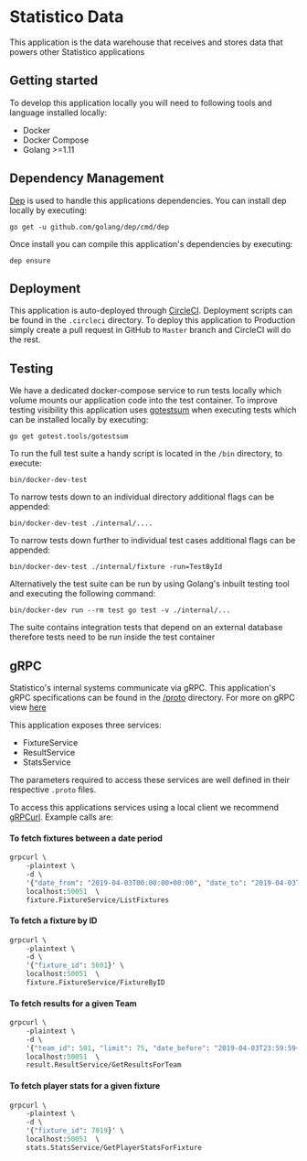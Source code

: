 # Statistico Data

This application is the data warehouse that receives and stores data that powers other Statistico applications

## Getting started
To develop this application locally you will need to following tools and language installed locally:
- Docker
- Docker Compose
- Golang >=1.11

## Dependency Management
[Dep](https://golang.github.io/dep/) is used to handle this applications dependencies. You can install dep locally by executing:

`go get -u github.com/golang/dep/cmd/dep`

Once install you can compile this application's dependencies by executing:

`dep ensure`

## Deployment
This application is auto-deployed through [CircleCI](https://circleci.com/). Deployment scripts can be found in the `.circleci`
directory. To deploy this application to Production simply create a pull request in GitHub to `Master` branch and CircleCI
will do the rest.

## Testing
We have a dedicated docker-compose service to run tests locally which volume mounts our application code into the test container.
To improve testing visibility this application uses [gotestsum](https://github.com/gotestyourself/gotestsum) when executing
tests which can be installed locally by executing:

`go get gotest.tools/gotestsum`

To run the full test suite a handy script is located in the `/bin` directory, to execute:

`bin/docker-dev-test`

To narrow tests down to an individual directory additional flags can be appended:

`bin/docker-dev-test ./internal/....`

To narrow tests down further to individual test cases additional flags can be appended:

`bin/docker-dev-test ./internal/fixture -run=TestById`

Alternatively the test suite can be run by using Golang's inbuilt testing tool and executing the following command:

`bin/docker-dev run --rm test go test -v ./internal/...`

The suite contains integration tests that depend on an external database therefore tests need to be run inside the test
container

## gRPC
Statistico's internal systems communicate via gRPC. This application's gRPC specifications can be found in the 
[/proto](https://github.com/statistico/statistico-data/proto) directory. For more on gRPC view [here](https://grpc.io/docs/guides/)

This application exposes three services:
- FixtureService
- ResultService
- StatsService

The parameters required to access these services are well defined in their respective `.proto` files. 

To access this applications services using a local client we recommend [gRPCurl](https://github.com/fullstorydev/grpcurl). 
Example calls are:

#### To fetch fixtures between a date period
```proto
grpcurl \
    -plaintext \
    -d \
    '{"date_from": "2019-04-03T00:00:00+00:00", "date_to": "2019-04-03T23:59:59+00:00"}' \
    localhost:50051  \
    fixture.FixtureService/ListFixtures
```
#### To fetch a fixture by ID
```proto
grpcurl \
    -plaintext \
    -d \
    '{"fixture_id": 5601}' \
    localhost:50051  \
    fixture.FixtureService/FixtureByID
```
#### To fetch results for a given Team
```proto
grpcurl \
    -plaintext \
    -d \
    '{"team_id": 501, "limit": 75, "date_before": "2019-04-03T23:59:59+00:00"}' \
    localhost:50051  \
    result.ResultService/GetResultsForTeam
```

#### To fetch player stats for a given fixture
```proto
grpcurl \
    -plaintext \
    -d \
    '{"fixture_id": 7019}' \
    localhost:50051  \
    stats.StatsService/GetPlayerStatsForFixture